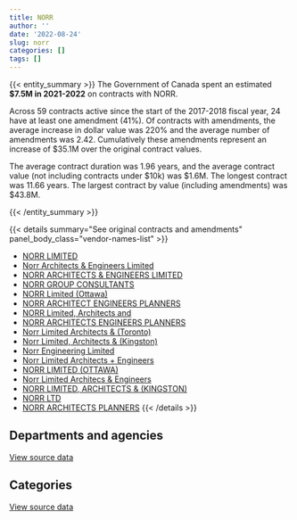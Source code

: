 ```yaml
---
title: NORR
author: ''
date: '2022-08-24'
slug: norr
categories: []
tags: []
---
```


<script src="/rmarkdown-libs/htmlwidgets/htmlwidgets.js"></script>
<link href="/rmarkdown-libs/datatables-css/datatables-crosstalk.css" rel="stylesheet" />
<script src="/rmarkdown-libs/datatables-binding/datatables.js"></script>
<script src="/rmarkdown-libs/jquery/jquery-3.6.0.min.js"></script>
<link href="/rmarkdown-libs/dt-core-bootstrap/css/dataTables.bootstrap.min.css" rel="stylesheet" />
<link href="/rmarkdown-libs/dt-core-bootstrap/css/dataTables.bootstrap.extra.css" rel="stylesheet" />
<script src="/rmarkdown-libs/dt-core-bootstrap/js/jquery.dataTables.min.js"></script>
<script src="/rmarkdown-libs/dt-core-bootstrap/js/dataTables.bootstrap.min.js"></script>
<link href="/rmarkdown-libs/crosstalk/css/crosstalk.min.css" rel="stylesheet" />
<script src="/rmarkdown-libs/crosstalk/js/crosstalk.min.js"></script>
<script src="/rmarkdown-libs/htmlwidgets/htmlwidgets.js"></script>
<link href="/rmarkdown-libs/datatables-css/datatables-crosstalk.css" rel="stylesheet" />
<script src="/rmarkdown-libs/datatables-binding/datatables.js"></script>
<script src="/rmarkdown-libs/jquery/jquery-3.6.0.min.js"></script>
<link href="/rmarkdown-libs/dt-core-bootstrap/css/dataTables.bootstrap.min.css" rel="stylesheet" />
<link href="/rmarkdown-libs/dt-core-bootstrap/css/dataTables.bootstrap.extra.css" rel="stylesheet" />
<script src="/rmarkdown-libs/dt-core-bootstrap/js/jquery.dataTables.min.js"></script>
<script src="/rmarkdown-libs/dt-core-bootstrap/js/dataTables.bootstrap.min.js"></script>
<link href="/rmarkdown-libs/crosstalk/css/crosstalk.min.css" rel="stylesheet" />
<script src="/rmarkdown-libs/crosstalk/js/crosstalk.min.js"></script>

{{< entity_summary >}}
The Government of Canada spent an estimated **\$7.5M in 2021-2022** on contracts with NORR.

Across 59 contracts active since the start of the 2017-2018 fiscal year, 24 have at least one amendment (41%). Of contracts with amendments, the average increase in dollar value was 220% and the average number of amendments was 2.42. Cumulatively these amendments represent an increase of \$35.1M over the original contract values.

The average contract duration was 1.96 years, and the average contract value (not including contracts under \$10k) was \$1.6M. The longest contract was 11.66 years. The largest contract by value (including amendments) was \$43.8M.

{{< /entity_summary >}}

{{< details summary="See original contracts and amendments" panel_body_class="vendor-names-list" >}}
- [NORR LIMITED](https://search.open.canada.ca/en/ct/?sort=contract_value_f%20desc&page=1&search_text=%22NORR%20LIMITED%22)
- [Norr Architects & Engineers Limited](https://search.open.canada.ca/en/ct/?sort=contract_value_f%20desc&page=1&search_text=%22Norr%20Architects%20%26%20Engineers%20Limited%22)
- [NORR ARCHITECTS & ENGINEERS LIMITED](https://search.open.canada.ca/en/ct/?sort=contract_value_f%20desc&page=1&search_text=%22NORR%20ARCHITECTS%20%26%20ENGINEERS%20LIMITED%22)
- [NORR GROUP CONSULTANTS](https://search.open.canada.ca/en/ct/?sort=contract_value_f%20desc&page=1&search_text=%22NORR%20GROUP%20CONSULTANTS%22)
- [NORR Limited (Ottawa)](https://search.open.canada.ca/en/ct/?sort=contract_value_f%20desc&page=1&search_text=%22NORR%20Limited%20%28Ottawa%29%22)
- [NORR ARCHITECT ENGINEERS PLANNERS](https://search.open.canada.ca/en/ct/?sort=contract_value_f%20desc&page=1&search_text=%22NORR%20ARCHITECT%20ENGINEERS%20PLANNERS%22)
- [NORR Limited, Architects and](https://search.open.canada.ca/en/ct/?sort=contract_value_f%20desc&page=1&search_text=%22NORR%20Limited%2c%20Architects%20and%22)
- [NORR ARCHITECTS ENGINEERS PLANNERS](https://search.open.canada.ca/en/ct/?sort=contract_value_f%20desc&page=1&search_text=%22NORR%20ARCHITECTS%20ENGINEERS%20PLANNERS%22)
- [Norr Limited Architects & (Toronto)](https://search.open.canada.ca/en/ct/?sort=contract_value_f%20desc&page=1&search_text=%22Norr%20Limited%20Architects%20%26%20%28Toronto%29%22)
- [Norr Limited, Architects & (Kingston)](https://search.open.canada.ca/en/ct/?sort=contract_value_f%20desc&page=1&search_text=%22Norr%20Limited%2c%20Architects%20%26%20%28Kingston%29%22)
- [Norr Engineering Limited](https://search.open.canada.ca/en/ct/?sort=contract_value_f%20desc&page=1&search_text=%22Norr%20Engineering%20Limited%22)
- [Norr Limited Architects + Engineers](https://search.open.canada.ca/en/ct/?sort=contract_value_f%20desc&page=1&search_text=%22Norr%20Limited%20Architects%20%2b%20Engineers%22)
- [NORR LIMITED (OTTAWA)](https://search.open.canada.ca/en/ct/?sort=contract_value_f%20desc&page=1&search_text=%22NORR%20LIMITED%20%28OTTAWA%29%22)
- [Norr Limited Architecs & Engineers](https://search.open.canada.ca/en/ct/?sort=contract_value_f%20desc&page=1&search_text=%22Norr%20Limited%20Architecs%20%26%20Engineers%22)
- [NORR LIMITED, ARCHITECTS & (KINGSTON)](https://search.open.canada.ca/en/ct/?sort=contract_value_f%20desc&page=1&search_text=%22NORR%20LIMITED%2c%20ARCHITECTS%20%26%20%28KINGSTON%29%22)
- [NORR LTD](https://search.open.canada.ca/en/ct/?sort=contract_value_f%20desc&page=1&search_text=%22NORR%20LTD%22)
- [NORR ARCHITECTS PLANNERS](https://search.open.canada.ca/en/ct/?sort=contract_value_f%20desc&page=1&search_text=%22NORR%20ARCHITECTS%20PLANNERS%22)
{{< /details >}}

## Departments and agencies

<div id="htmlwidget-1" style="width:100%;height:auto;" class="datatables html-widget"></div>
<script type="application/json" data-for="htmlwidget-1">{"x":{"style":"bootstrap","filter":"none","vertical":false,"data":[["<a href=\"/departments/dfatd-maecd/\">Global Affairs Canada<\/a>","<a href=\"/departments/nrc-cnrc/\">National Research Council Canada<\/a>","<a href=\"/departments/pc/\">Parks Canada<\/a>","<a href=\"/departments/pwgsc-tpsgc/\">Public Services and Procurement Canada<\/a>","<a href=\"/departments/rcmp-grc/\">Royal Canadian Mounted Police<\/a>"],[6907.34,null,387582.66,7582328.83,536540.67],[485696.85,null,442084.72,11505603.55,616269],[822649.53,null,467701.93,5453712.76,530016.95],[524125.53,29728.04,305100.65,6000671.67,642101.17]],"container":"<table class=\"table table-striped table-hover row-border order-column display\">\n  <thead>\n    <tr>\n      <th>Department<\/th>\n      <th>2018-2019<\/th>\n      <th>2019-2020<\/th>\n      <th>2020-2021<\/th>\n      <th>2021-2022<\/th>\n    <\/tr>\n  <\/thead>\n<\/table>","options":{"order":[[4,"desc"]],"pageLength":10,"autoWidth":true,"columnDefs":[{"targets":1,"render":"function(data, type, row, meta) {\n    return type !== 'display' ? data : DTWidget.formatCurrency(data, \"$\", 2, 3, \",\", \".\", true, null);\n  }"},{"targets":2,"render":"function(data, type, row, meta) {\n    return type !== 'display' ? data : DTWidget.formatCurrency(data, \"$\", 2, 3, \",\", \".\", true, null);\n  }"},{"targets":3,"render":"function(data, type, row, meta) {\n    return type !== 'display' ? data : DTWidget.formatCurrency(data, \"$\", 2, 3, \",\", \".\", true, null);\n  }"},{"targets":4,"render":"function(data, type, row, meta) {\n    return type !== 'display' ? data : DTWidget.formatCurrency(data, \"$\", 2, 3, \",\", \".\", true, null);\n  }"},{"width":"16%","targets":[1,2,3,4]},{"className":"dt-right","targets":[1,2,3,4]}],"orderClasses":false}},"evals":["options.columnDefs.0.render","options.columnDefs.1.render","options.columnDefs.2.render","options.columnDefs.3.render"],"jsHooks":[]}</script>
<p class="text-right">
<a href="https://github.com/GoC-Spending/contracts-data/tree/main/data/out/vendors/norr/summary_by_fiscal_year_by_department.csv" class="source-data-link btn btn-link">View source data</a>
</p>

## Categories

<div id="htmlwidget-2" style="width:100%;height:auto;" class="datatables html-widget"></div>
<script type="application/json" data-for="htmlwidget-2">{"x":{"style":"bootstrap","filter":"none","vertical":false,"data":[["<a href=\"/categories/1_facilities_and_construction/\">Facilities and construction<\/a>","<a href=\"/categories/2_professional_services/\">Professional services<\/a>"],[8513359.5,null],[12992568.81,57085.31],[7164991.45,109089.73],[7474529.35,27197.71]],"container":"<table class=\"table table-striped table-hover row-border order-column display\">\n  <thead>\n    <tr>\n      <th>Category<\/th>\n      <th>2018-2019<\/th>\n      <th>2019-2020<\/th>\n      <th>2020-2021<\/th>\n      <th>2021-2022<\/th>\n    <\/tr>\n  <\/thead>\n<\/table>","options":{"order":[[4,"desc"]],"dom":"t","pageLength":30,"autoWidth":true,"columnDefs":[{"targets":1,"render":"function(data, type, row, meta) {\n    return type !== 'display' ? data : DTWidget.formatCurrency(data, \"$\", 2, 3, \",\", \".\", true, null);\n  }"},{"targets":2,"render":"function(data, type, row, meta) {\n    return type !== 'display' ? data : DTWidget.formatCurrency(data, \"$\", 2, 3, \",\", \".\", true, null);\n  }"},{"targets":3,"render":"function(data, type, row, meta) {\n    return type !== 'display' ? data : DTWidget.formatCurrency(data, \"$\", 2, 3, \",\", \".\", true, null);\n  }"},{"targets":4,"render":"function(data, type, row, meta) {\n    return type !== 'display' ? data : DTWidget.formatCurrency(data, \"$\", 2, 3, \",\", \".\", true, null);\n  }"},{"width":"16%","targets":[1,2,3,4]},{"className":"dt-right","targets":[1,2,3,4]}],"orderClasses":false,"lengthMenu":[10,25,30,50,100]}},"evals":["options.columnDefs.0.render","options.columnDefs.1.render","options.columnDefs.2.render","options.columnDefs.3.render"],"jsHooks":[]}</script>
<p class="text-right">
<a href="https://github.com/GoC-Spending/contracts-data/tree/main/data/out/vendors/norr/summary_by_fiscal_year_by_category.csv" class="source-data-link btn btn-link">View source data</a>
</p>
